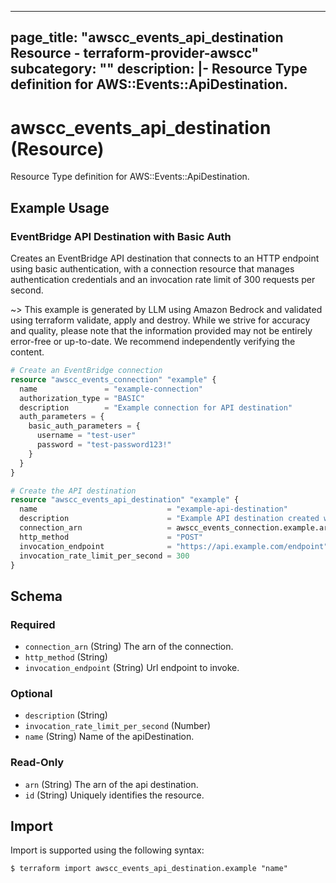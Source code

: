 
---
page_title: "awscc_events_api_destination Resource - terraform-provider-awscc"
subcategory: ""
description: |-
  Resource Type definition for AWS::Events::ApiDestination.
---

# awscc_events_api_destination (Resource)

Resource Type definition for AWS::Events::ApiDestination.

## Example Usage

### EventBridge API Destination with Basic Auth

Creates an EventBridge API destination that connects to an HTTP endpoint using basic authentication, with a connection resource that manages authentication credentials and an invocation rate limit of 300 requests per second.

~> This example is generated by LLM using Amazon Bedrock and validated using terraform validate, apply and destroy. While we strive for accuracy and quality, please note that the information provided may not be entirely error-free or up-to-date. We recommend independently verifying the content.

```terraform
# Create an EventBridge connection
resource "awscc_events_connection" "example" {
  name               = "example-connection"
  authorization_type = "BASIC"
  description        = "Example connection for API destination"
  auth_parameters = {
    basic_auth_parameters = {
      username = "test-user"
      password = "test-password123!"
    }
  }
}

# Create the API destination
resource "awscc_events_api_destination" "example" {
  name                             = "example-api-destination"
  description                      = "Example API destination created with AWSCC"
  connection_arn                   = awscc_events_connection.example.arn
  http_method                      = "POST"
  invocation_endpoint              = "https://api.example.com/endpoint"
  invocation_rate_limit_per_second = 300
}
```

<!-- schema generated by tfplugindocs -->
## Schema

### Required

- `connection_arn` (String) The arn of the connection.
- `http_method` (String)
- `invocation_endpoint` (String) Url endpoint to invoke.

### Optional

- `description` (String)
- `invocation_rate_limit_per_second` (Number)
- `name` (String) Name of the apiDestination.

### Read-Only

- `arn` (String) The arn of the api destination.
- `id` (String) Uniquely identifies the resource.

## Import

Import is supported using the following syntax:

```shell
$ terraform import awscc_events_api_destination.example "name"
```
